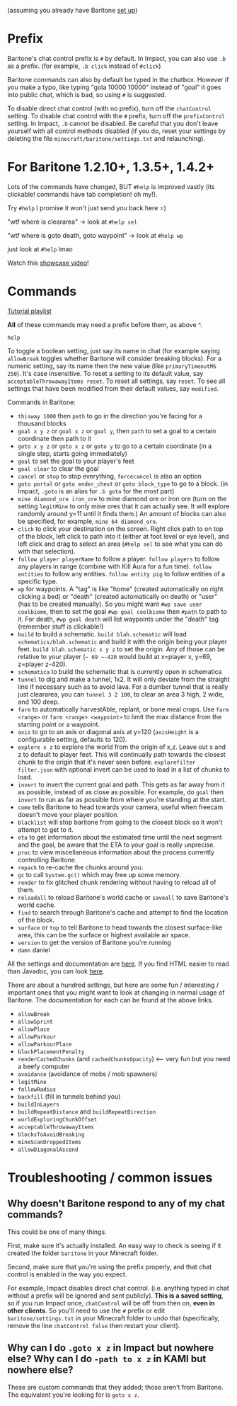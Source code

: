 (assuming you already have Baritone [set up](SETUP.md))

# Prefix

Baritone's chat control prefix is `#` by default. In Impact, you can also use `.b` as a prefix. (for example, `.b click` instead of `#click`)

Baritone commands can also by default be typed in the chatbox. However if you make a typo, like typing "gola 10000 10000" instead of "goal" it goes into public chat, which is bad, so using `#` is suggested.

To disable direct chat control (with no prefix), turn off the `chatControl` setting. To disable chat control with the `#` prefix, turn off the `prefixControl` setting. In Impact, `.b` cannot be disabled. Be careful that you don't leave yourself with all control methods disabled (if you do, reset your settings by deleting the file `minecraft/baritone/settings.txt` and relaunching).

# For Baritone 1.2.10+, 1.3.5+, 1.4.2+

Lots of the commands have changed, BUT `#help` is improved vastly (its clickable! commands have tab completion! oh my!).

Try `#help` I promise it won't just send you back here =)

"wtf where is cleararea" -> look at `#help sel`

"wtf where is goto death, goto waypoint" -> look at `#help wp` 

just look at `#help` lmao

Watch this [showcase video](https://youtu.be/CZkLXWo4Fg4)!

# Commands

[Tutorial playlist](https://www.youtube.com/playlist?list=PLnwnJ1qsS7CoQl9Si-RTluuzCo_4Oulpa)

**All** of these commands may need a prefix before them, as above ^.

`help`

To toggle a boolean setting, just say its name in chat (for example saying `allowBreak` toggles whether Baritone will consider breaking blocks). For a numeric setting, say its name then the new value (like `primaryTimeoutMS 250`). It's case insensitive. To reset a setting to its default value, say `acceptableThrowawayItems reset`. To reset all settings, say `reset`. To see all settings that have been modified from their default values, say `modified`.

Commands in Baritone:
- `thisway 1000` then `path` to go in the direction you're facing for a thousand blocks
- `goal x y z` or `goal x z` or `goal y`, then `path` to set a goal to a certain coordinate then path to it
- `goto x y z` or `goto x z` or `goto y` to go to a certain coordinate (in a single step, starts going immediately)
- `goal` to set the goal to your player's feet
- `goal clear` to clear the goal
- `cancel` or `stop` to stop everything, `forcecancel` is also an option
- `goto portal` or `goto ender_chest` or `goto block_type` to go to a block. (in Impact, `.goto` is an alias for `.b goto` for the most part)
- `mine diamond_ore iron_ore` to mine diamond ore or iron ore (turn on the setting `legitMine` to only mine ores that it can actually see. It will explore randomly around y=11 until it finds them.) An amount of blocks can also be specified, for example, `mine 64 diamond_ore`.
- `click` to click your destination on the screen. Right click path to on top of the block, left click to path into it (either at foot level or eye level), and left click and drag to select an area (`#help sel` to see what you can do with that selection).
- `follow player playerName` to follow a player. `follow players` to follow any players in range (combine with Kill Aura for a fun time). `follow entities` to follow any entities. `follow entity pig` to follow entities of a specific type.
- `wp` for waypoints. A "tag" is like "home" (created automatically on right clicking a bed) or "death" (created automatically on death) or "user" (has to be created manually). So you might want `#wp save user coolbiome`, then to set the goal `#wp goal coolbiome` then `#path` to path to it. For death, `#wp goal death` will list waypoints under the "death" tag (remember stuff is clickable!)
- `build` to build a schematic. `build blah.schematic` will load `schematics/blah.schematic` and build it with the origin being your player feet. `build blah.schematic x y z` to set the origin. Any of those can be relative to your player (`~ 69 ~-420` would build at x=player x, y=69, z=player z-420).
- `schematica` to build the schematic that is currently open in schematica
- `tunnel` to dig and make a tunnel, 1x2. It will only deviate from the straight line if necessary such as to avoid lava. For a dumber tunnel that is really just cleararea, you can `tunnel 3 2 100`, to clear an area 3 high, 2 wide, and 100 deep.
- `farm` to automatically harvestAble, replant, or bone meal crops. Use `farm <range>` or `farm <range> <waypoint>` to limit the max distance from the starting point or a waypoint. 
- `axis` to go to an axis or diagonal axis at y=120 (`axisHeight` is a configurable setting, defaults to 120).
- `explore x z` to explore the world from the origin of x,z. Leave out x and z to default to player feet. This will continually path towards the closest chunk to the origin that it's never seen before. `explorefilter filter.json` with optional invert can be used to load in a list of chunks to load.
- `invert` to invert the current goal and path. This gets as far away from it as possible, instead of as close as possible. For example, do `goal` then `invert` to run as far as possible from where you're standing at the start.
- `come` tells Baritone to head towards your camera, useful when freecam doesn't move your player position.
- `blacklist` will stop baritone from going to the closest block so it won't attempt to get to it.
- `eta` to get information about the estimated time until the next segment and the goal, be aware that the ETA to your goal is really unprecise.
- `proc` to view miscellaneous information about the process currently controlling Baritone.
- `repack` to re-cache the chunks around you.
- `gc` to call `System.gc()` which may free up some memory.
- `render` to fix glitched chunk rendering without having to reload all of them.
- `reloadall` to reload Baritone's world cache or `saveall` to save Baritone's world cache.
- `find` to search through Baritone's cache and attempt to find the location of the block.
- `surface` or `top` to tell Baritone to head towards the closest surface-like area, this can be the surface or highest available air space.
- `version` to get the version of Baritone you're running
- `damn` daniel

All the settings and documentation are <a href="https://github.com/cabaletta/baritone/blob/master/src/api/java/baritone/api/Settings.java">here</a>. If you find HTML easier to read than Javadoc, you can look <a href="https://baritone.leijurv.com/baritone/api/Settings.html#field.detail">here</a>.

There are about a hundred settings, but here are some fun / interesting / important ones that you might want to look at changing in normal usage of Baritone. The documentation for each can be found at the above links.
- `allowBreak`
- `allowSprint`
- `allowPlace`
- `allowParkour`
- `allowParkourPlace`
- `blockPlacementPenalty`
- `renderCachedChunks` (and `cachedChunksOpacity`) <-- very fun but you need a beefy computer
- `avoidance` (avoidance of mobs / mob spawners)
- `legitMine`
- `followRadius`
- `backfill` (fill in tunnels behind you)
- `buildInLayers`
- `buildRepeatDistance` and `buildRepeatDirection`
- `worldExploringChunkOffset`
- `acceptableThrowawayItems`
- `blocksToAvoidBreaking`
- `mineScanDroppedItems`
- `allowDiagonalAscend`




# Troubleshooting / common issues

## Why doesn't Baritone respond to any of my chat commands?
This could be one of many things.

First, make sure it's actually installed. An easy way to check is seeing if it created the folder `baritone` in your Minecraft folder.

Second, make sure that you're using the prefix properly, and that chat control is enabled in the way you expect.

For example, Impact disables direct chat control. (i.e. anything typed in chat without a prefix will be ignored and sent publicly). **This is a saved setting**, so if you run Impact once, `chatControl` will be off from then on, **even in other clients**.
So you'll need to use the `#` prefix or edit `baritone/settings.txt` in your Minecraft folder to undo that (specifically, remove the line `chatControl false` then restart your client).


## Why can I do `.goto x z` in Impact but nowhere else? Why can I do `-path to x z` in KAMI but nowhere else?
These are custom commands that they added; those aren't from Baritone.
The equivalent you're looking for is `goto x z`.
